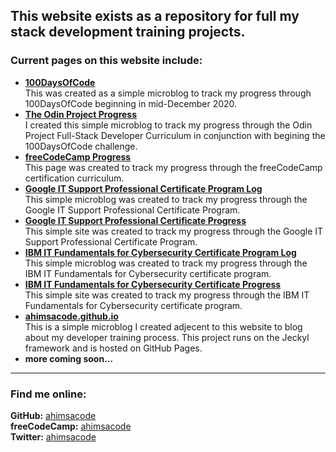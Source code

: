 This website exists as a repository for full my stack development training projects.
---
### Current pages on this website include:  
- **[100DaysOfCode](/100daysofcode.md)**  
This was created as a simple microblog to track my progress through 100DaysOfCode beginning in mid-December 2020.
- **[The Odin Project Progress](/top.md)**  
I created this simple microblog to track my progress through the Odin Project Full-Stack Developer Curriculum in conjunction with begining the 100DaysOfCode challenge.
- **[freeCodeCamp Progress](/fcc.md)**  
This page was created to track my progress through the freeCodeCamp certification curriculum.
- **[Google IT Support Professional Certificate Program Log](/it-support-pro-certificate-program.md)**  
This simple microblog was created to track my progress through the Google IT Support Professional Certificate Program.
- **[Google IT Support Professional Certificate Progress](/it-support-pro-certificate-progress.md)**  
This simple site was created to track my progress through the Google IT Support Professional Certificate Program.
- **[IBM IT Fundamentals for Cybersecurity Certificate Program Log]()**  
This simple microblog was created to track my progress through the IBM IT Fundamentals for Cybersecurity certificate program.
- **[IBM IT Fundamentals for Cybersecurity Certificate Progress](/it-fundamentals-for-cybersecurity-progress.md)**  
This simple site was created to track my progress through the IBM IT Fundamentals for Cybersecurity certificate program.
- **[ahimsacode.github.io](https://ahimsacode.github.io/)**  
This is a simple microblog I created adjecent to this website to blog about my developer training process. This project runs on the Jeckyl framework and is hosted on GitHub Pages.
- **more coming soon...**  
---
### Find me online:
**GitHub:** [ahimsacode](https://github.com/ahimsacode)  
**freeCodeCamp:** [ahimsacode](https://www.freecodecamp.org/ahimsacode)  
**Twitter:** [ahimsacode](https://twitter.com/ahimsacode)  
